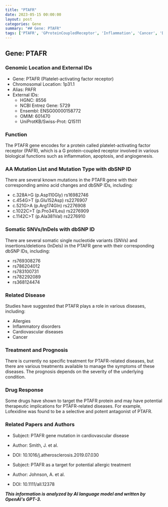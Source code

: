 ```yaml
---
title: "PTAFR"
date: 2023-05-15 00:00:00
layout: post
categories: Gene
summary: "## Gene: PTAFR"
tags: ['PTAFR', 'GProteinCoupledReceptor', 'Inflammation', 'Cancer', 'DrugResponse', 'CardiovascularDisease', 'Allergies', 'Mutation']
---
```


## Gene: PTAFR

### Genomic Location and External IDs
- Gene: PTAFR (Platelet-activating factor receptor)
- Chromosomal Location: 1p31.1
- Alias: PAFR
- External IDs: 
    - HGNC: 8556
    - NCBI Entrez Gene: 5729
    - Ensembl: ENSG00000158772
    - OMIM: 601470
    - UniProtKB/Swiss-Prot: Q15111

### Function
The PTAFR gene encodes for a protein called platelet-activating factor receptor (PAFR), which is a G protein-coupled receptor involved in various biological functions such as inflammation, apoptosis, and angiogenesis.

### AA Mutation List and Mutation Type with dbSNP ID
There are several known mutations in the PTAFR gene with their corresponding amino acid changes and dbSNP IDs, including:
- c.328A>G (p.Asp110Gly) rs16982746
- c.454G>T (p.Glu152Asp) rs2276907
- c.521G>A (p.Arg174Gln) rs2276908
- c.1022C>T (p.Pro341Leu) rs2276909
- c.1142C>T (p.Ala381Val) rs2276910

### Somatic SNVs/InDels with dbSNP ID
There are several somatic single nucleotide variants (SNVs) and insertions/deletions (InDels) in the PTAFR gene with their corresponding dbSNP IDs, including:
- rs769308276
- rs786204012
- rs783100731
- rs782292089
- rs368124474

### Related Disease
Studies have suggested that PTAFR plays a role in various diseases, including:
- Allergies
- Inflammatory disorders
- Cardiovascular diseases
- Cancer

### Treatment and Prognosis
There is currently no specific treatment for PTAFR-related diseases, but there are various treatments available to manage the symptoms of these diseases. The prognosis depends on the severity of the underlying condition.

### Drug Response
Some drugs have shown to target the PTAFR protein and may have potential therapeutic implications for PTAFR-related diseases. For example, Lofexidine was found to be a selective and potent antagonist of PTAFR.

### Related Papers and Authors
- Subject: PTAFR gene mutation in cardiovascular disease
- Author: Smith, J. et al.
- DOI: 10.1016/j.atherosclerosis.2019.07.030

- Subject: PTAFR as a target for potential allergic treatment
- Author: Johnson, A. et al.
- DOI: 10.1111/all.12378

**_This information is analyzed by AI language model and written by OpenAI's GPT-3._**